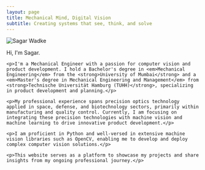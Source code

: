 ```yaml
---
layout: page
title: Mechanical Mind, Digital Vision
subtitle: Creating systems that see, think, and solve
---
```


<div class="about-page-container">
  <div class="about-image-container">
    <img src="/assets/img/me_in_woods.jpg" alt="Sagar Wadke" class="about-image">
  </div>
  <div class="about-content">
    <p>Hi, I'm Sagar.</p>

    <p>I'm a Mechanical Engineer with a passion for computer vision and product development. I hold a Bachelor's degree in <em>Mechanical Engineering</em> from the <strong>University of Mumbai</strong> and a <em>Master's degree in Mechanical Engineering and Management</em> from <strong>Technische Universität Hamburg (TUHH)</strong>, specializing in product development and planning.</p>

    <p>My professional experience spans precision optics technology applied in space, defense, and biotechnology sectors, primarily within manufacturing and quality control. Currently, I am focusing on integrating these precision technologies with machine vision and machine learning to drive innovative product development.</p>

    <p>I am proficient in Python and well-versed in extensive machine vision libraries such as OpenCV, enabling me to develop and deploy complex computer vision solutions.</p>

    <p>This website serves as a platform to showcase my projects and share insights from my ongoing professional journey.</p>
  </div>
</div>

